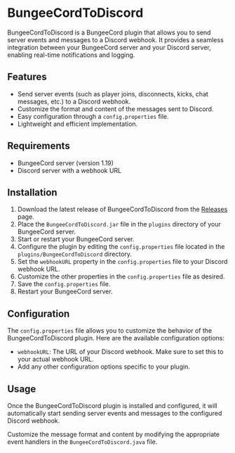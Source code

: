 # BungeeCordToDiscord

BungeeCordToDiscord is a BungeeCord plugin that allows you to send server events and messages to a Discord webhook. It provides a seamless integration between your BungeeCord server and your Discord server, enabling real-time notifications and logging.

## Features

- Send server events (such as player joins, disconnects, kicks, chat messages, etc.) to a Discord webhook.
- Customize the format and content of the messages sent to Discord.
- Easy configuration through a `config.properties` file.
- Lightweight and efficient implementation.

## Requirements

- BungeeCord server (version 1.19)
- Discord server with a webhook URL

## Installation

1. Download the latest release of BungeeCordToDiscord from the [Releases](https://github.com/Recho1337/BungeeCordToDiscord/releases) page.
2. Place the `BungeeCordToDiscord.jar` file in the `plugins` directory of your BungeeCord server.
3. Start or restart your BungeeCord server.
4. Configure the plugin by editing the `config.properties` file located in the `plugins/BungeeCordToDiscord` directory.
5. Set the `webhookURL` property in the `config.properties` file to your Discord webhook URL.
6. Customize the other properties in the `config.properties` file as desired.
7. Save the `config.properties` file.
8. Restart your BungeeCord server.

## Configuration

The `config.properties` file allows you to customize the behavior of the BungeeCordToDiscord plugin. Here are the available configuration options:

- `webhookURL`: The URL of your Discord webhook. Make sure to set this to your actual webhook URL.
- Add any other configuration options specific to your plugin.

## Usage

Once the BungeeCordToDiscord plugin is installed and configured, it will automatically start sending server events and messages to the configured Discord webhook.

Customize the message format and content by modifying the appropriate event handlers in the `BungeeCordToDiscord.java` file.
